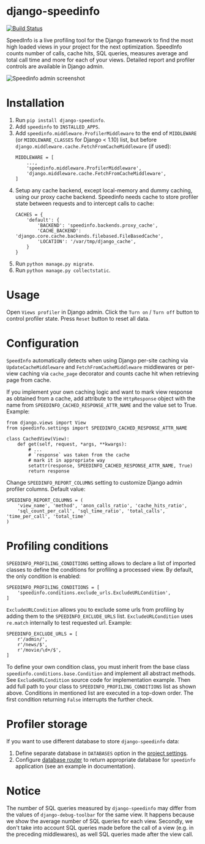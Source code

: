 # django-speedinfo


[![Build Status](https://travis-ci.org/catcombo/django-speedinfo.svg?branch=master)](https://travis-ci.org/catcombo/django-speedinfo)

SpeedInfo is a live profiling tool for the Django framework to find
the most high loaded views in your project for the next optimization.
SpeedInfo counts number of calls, cache hits, SQL queries,
measures average and total call time and more for each of your views.
Detailed report and profiler controls are available in Django admin.

![Speedinfo admin screenshot](https://github.com/catcombo/django-speedinfo/raw/master/screenshots/main.png)


# Installation

1. Run `pip install django-speedinfo`.
2. Add `speedinfo` to `INSTALLED_APPS`.
3. Add `speedinfo.middleware.ProfilerMiddleware` to the end of `MIDDLEWARE` (or `MIDDLEWARE_CLASSES` for Django < 1.10) 
list, but before `django.middleware.cache.FetchFromCacheMiddleware` (if used):
    ```
    MIDDLEWARE = [
        ...,
        'speedinfo.middleware.ProfilerMiddleware',
        'django.middleware.cache.FetchFromCacheMiddleware',
    ]
    ```
4. Setup any cache backend, except local-memory and dummy caching, using our proxy cache backend. Speedinfo needs cache 
to store profiler state between requests and to intercept calls to cache:
    ```
    CACHES = {
        'default': {
            'BACKEND': 'speedinfo.backends.proxy_cache',
            'CACHE_BACKEND': 'django.core.cache.backends.filebased.FileBasedCache',
            'LOCATION': '/var/tmp/django_cache',
        }
    }
    ```
5. Run `python manage.py migrate`.
6. Run `python manage.py collectstatic`.


# Usage

Open `Views profiler` in Django admin. Click the `Turn on` / `Turn off` button
to control profiler state. Press `Reset` button to reset all data.


# Configuration

`SpeedInfo` automatically detects when using Django per-site caching via
`UpdateCacheMiddleware` and `FetchFromCacheMiddleware` middlewares
or per-view caching via `cache_page` decorator and counts cache hit
when retrieving page from cache.

If you implement your own caching logic and want to mark
view response as obtained from a cache, add attribute to the `HttpResponse` object
with the name from `SPEEDINFO_CACHED_RESPONSE_ATTR_NAME` and the value set to True.
Example:
```
from django.views import View
from speedinfo.settings import SPEEDINFO_CACHED_RESPONSE_ATTR_NAME

class CachedView(View):
    def get(self, request, *args, **kwargs):
        # ...
        # `response` was taken from the cache
        # mark it in appropriate way
        setattr(response, SPEEDINFO_CACHED_RESPONSE_ATTR_NAME, True)
        return response
```
Change `SPEEDINFO_REPORT_COLUMNS` setting to customize Django admin profiler columns.
Default value:
```
SPEEDINFO_REPORT_COLUMNS = (
    'view_name', 'method', 'anon_calls_ratio', 'cache_hits_ratio',
    'sql_count_per_call', 'sql_time_ratio', 'total_calls', 'time_per_call', 'total_time'
)
```


# Profiling conditions

`SPEEDINFO_PROFILING_CONDITIONS` setting allows to declare a list of imported classes
to define the conditions for profiling a processed view. By default, the only condition is enabled:
```
SPEEDINFO_PROFILING_CONDITIONS = [
    'speedinfo.conditions.exclude_urls.ExcludeURLCondition',
]
```

`ExcludeURLCondition` allows you to exclude some urls from profiling by adding them to
the `SPEEDINFO_EXCLUDE_URLS` list. `ExcludeURLCondition` uses `re.match` internally to test
requested url. Example:
```
SPEEDINFO_EXCLUDE_URLS = [
    r'/admin/',
    r'/news/$',
    r'/movie/\d+/$',
]
```

To define your own condition class, you must inherit from the base class `speedinfo.conditions.base.Condition`
and implement all abstract methods. See `ExcludeURLCondition` source code for implementation example. Then add
full path to your class to `SPEEDINFO_PROFILING_CONDITIONS` list as shown above. Conditions in mentioned list
are executed in a top-down order. The first condition returning `False` interrupts the further check.


# Profiler storage

If you want to use different database to store `django-speedinfo` data:

1. Define separate database in `DATABASES` option in the [project settings](https://docs.djangoproject.com/en/2.2/topics/db/multi-db/).
2. Configure [database router](https://docs.djangoproject.com/en/2.2/topics/db/multi-db/#automatic-database-routing) 
to return appropriate database for `speedinfo` application (see an example in documentation).


# Notice

The number of SQL queries measured by `django-speedinfo` may differ from the values
of `django-debug-toolbar` for the same view. It happens because we show the average number
of SQL queries for each view. Secondly, we don't take into account SQL queries
made before the call of a view (e.g. in the preceding middlewares), as well SQL queries
made after the view call.
